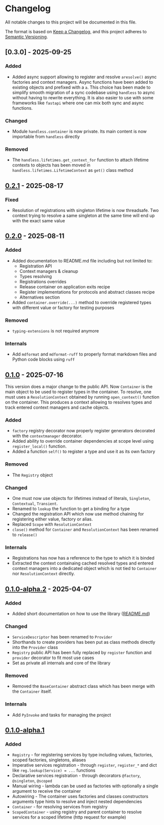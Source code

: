 # Changelog

All notable changes to this project will be documented in this file.

The format is based on [Keep a Changelog](https://keepachangelog.com/en/1.1.0/),
and this project adheres to [Semantic Versioning](https://semver.org/spec/v2.0.0.html).

## [0.3.0] - 2025-09-25

### Added

- Added async support allowing to register and resolve `aresolve()` async factories and context managers. Async functions have been added to existing objects and prefixed with a `a`. This choice has been made to simplify smooth migration of a sync codebase using `handless` to async without having to rewrite everything. It is also easier to use with some frameworks like `fastapi` where one can mix both sync and async functions.

### Changed

- Module `handless.container` is now private. Its main content is now importable from `handless` directly

### Removed

- The `handless.lifetimes.get_context_for` function to attach lifetime contexts to objects has been moved in `handless.lifetimes.LifetimeContext` as `get()` class method

## [0.2.1] - 2025-08-17

### Fixed

- Resolution of registrations with singleton lifetime is now threadsafe. Two context trying to resolve a same singleton at the same time will end up with the exact same value

## [0.2.0] - 2025-08-11

### Added

- Added documentation to README.md file including but not limited to:
  - Registration API
  - Context managers & cleanup
  - Types resolving
  - Registrations overrides
  - Release container on application exits recipe
  - Register implementations for protocols and abstract classes recipe
  - Alternatives section
- Added `container.override(...)` method to override registered types with different value or factory for testing purposes

### Removed

- `typing-extensions` is not required anymore

### Internals

- Add `mdformat` and `mdformat-ruff` to properly format markdown files and Python code blocks using `ruff`

## [0.1.0] - 2025-07-16

This version does a major change to the public API. Now `Container` is the main object to be used to register types in the container. To resolve, one must uses a `ResolutionContext` obtained by running `open_context()` function on the container. This produces a context allowing to resolves types and track entered context managers and cache objects.

### Added

- `factory` registry decorator now properly register generators decorated with the `contextmanager` decorator.
- Added ability to override container dependencies at scope level using `register_local()` function.
- Added a function `self()` to register a type and use it as its own factory

### Removed

- The `Registry` object

### Changed

- One must now use objects for lifetimes instead of literals, `Singleton`, `Contextual`, `Transient`.
- Renamed to `lookup` the function to get a binding for a type
- Changed the registration API which now use method chaining for registering either value, factory or alias.
- Replaced `Scope` with `ResolutionContext`
- `close()` method for `Container` and `ResolutionContext` has been renamed to `release()`

### Internals

- Registrations has now has a reference to the type to which it is binded
- Extracted the context containaing cached resolved types and entered context managers into a dedicated object which is not tied to `Container` nor `ResolutionContext` directly.

## [0.1.0-alpha.2] - 2025-04-07

### Added

- Added short documentation on how to use the library ([README.md](./README.md))

### Changed

- `ServiceDescriptor` has been renamed to `Provider`
- Shorthands to create providers has been put as class methods directly into the `Provider` class
- `Registry` public API has been fully replaced by `register` function and `provider` decorator to fit most use cases
- Set as private all internals and core of the library

### Removed

- Removed the `BaseContainer` abstract class which has been merge with the `Container` itself.

### Internals

- Add `PyInvoke` and tasks for managing the project

## [0.1.0-alpha.1]

### Added

- `Registry` - for registering services by type including values, factories, scoped factories, singletons, aliases
- Imperative services registration - through `register`, `register_*` and dict like `reg.lookup(Service) = ...` functions
- Declarative services registration - through decorators `@factory`, `@singleton`, `@scoped`
- Manual wiring - lambda can be used as factories with optionally a single argument to receive the container
- Autowiring - The container uses factories and classes constructors arguments type hints to resolve and inject nested dependencies
- `Container` - for resolving services from registry
- `ScopedContainer` - using registry and parent container to resolve services for a scoped lifetime (http request for example)

[0.1.0]: https://github.com/g0di/handless/releases/tag/0.1.0
[0.1.0-alpha.1]: https://github.com/g0di/handless/releases/tag/0.1.0-alpha.1
[0.1.0-alpha.2]: https://github.com/g0di/handless/releases/tag/0.1.0-alpha.2
[0.2.0]: https://github.com/g0di/handless/releases/tag/0.2.0
[0.2.1]: https://github.com/g0di/handless/releases/tag/0.2.1
